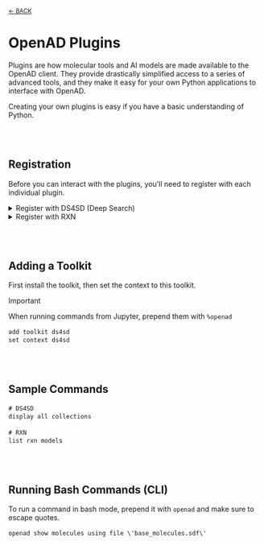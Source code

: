 <sub>[&larr; BACK](../#openad)</sub>

# OpenAD Plugins

<!-- about_plugin -->
Plugins are how molecular tools and AI models are made available to the OpenAD client. They provide drastically simplified access to a series of advanced tools, and they make it easy for your own Python applications to interface with OpenAD.

Creating your own plugins is easy if you have a basic understanding of Python.
<!-- /about_plugin -->

<br><br>

## Registration

Before you can interact with the plugins, you'll need to register with each individual plugin.

<details>
<summary>Register with DS4SD (Deep Search)</summary>
<div markdown="block">

1. First, you'll need to generate an API key on the Deep Search website.

    - Visit the Deep Search website and create an account:<br>
      [deepsearch-experience.res.ibm.com](https://deepsearch-experience.res.ibm.com)<br>
    - Once logged in, click the `Toolkit / API` icon in the top right hand corner, then open the HTTP section
    - Click the "Generate new API key" button<br>
      <br>
      <a href="../assets/ds-api-key.png" target="_blank"><img src="../assets/ds-api-key.png" /></a>

2. Once inside the OpenAD client, you'll be prompted to authenticate when activating the Deep Search (DS4SD) toolkit. When running `set context ds4sd` :

    - **Hostname:** Default: [https://sds.app.accelerate.science](https://sds.app.accelerate.science)
    - **Email:** Your email
    - **API_key:** The DS4SD API key you obtained following the instructions above.

3. You should get a message saying you successfully logged in.

    > **Note:** Your DS4SD auth config file is saved as `~/.openad/deepsearch_api.cred`. If you ever want to reset your DS4SD login information you can run `set context ds4sd reset`, or you can delete this file.<br>

</div>
</details>

<details>
<summary>Register with RXN</summary>
<div markdown="block">

1. First, you'll need to generate an API key on the RXN website.

    - Sign up for an RXN account at [rxn.app.accelerate.science](https://rxn.app.accelerate.science)
    - Obtain your API key by clicking the user profile icon in the top right hand corner and select "Account", then select the "My keys" tab.<br>
      <br>
      <a href="../assets/rxn-api-key.png" target="_blank"><img src="../assets/rxn-api-key.png" /></a>

2. When setting the context to RXN using `set context rxn` you'll be prompted to create a new auth configuration file:

    - **Hostname:** Default: [https://rxn.app.accelerate.science](https://rxn.app.accelerate.science)<br>
    - **API_key:** The RXN API key you obtained following the instructions above.

3. You should get a message saying you successfully logged in.<br>

    > **Note:** Your RXN auth config file is saved as `~/.openad/rxn_api.cred`. If you ever want to reset your RXN login information you can run `set context rxn reset`, or you can delete this file.<br>

</div>
</details>

<br><br>

## Adding a Toolkit

First install the toolkit, then set the context to this toolkit.

> [!IMPORTANT]
> When running commands from Jupyter, prepend them with `%openad`

    add toolkit ds4sd
    set context ds4sd

<br><br>

## Sample Commands

    # DS4SD
    display all collections

    # RXN
    list rxn models

<br><br>

## Running Bash Commands (CLI)

To run a command in bash mode, prepend it with `openad` and make sure to escape quotes.

    openad show molecules using file \'base_molecules.sdf\'